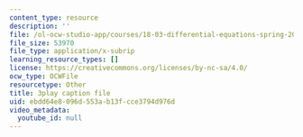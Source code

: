 ```yaml
---
content_type: resource
description: ''
file: /ol-ocw-studio-app/courses/18-03-differential-equations-spring-2010/ebdd64e8096d553ab13fcce3794d976d_eyNm7XGJr4s.vtt
file_size: 53970
file_type: application/x-subrip
learning_resource_types: []
license: https://creativecommons.org/licenses/by-nc-sa/4.0/
ocw_type: OCWFile
resourcetype: Other
title: 3play caption file
uid: ebdd64e8-096d-553a-b13f-cce3794d976d
video_metadata:
  youtube_id: null
---
```

